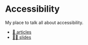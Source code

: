 # Accessibility

My place to talk all about accessibility.

- [📄 articles](./articles)
- [🧑‍🏫 slides](./slides)
